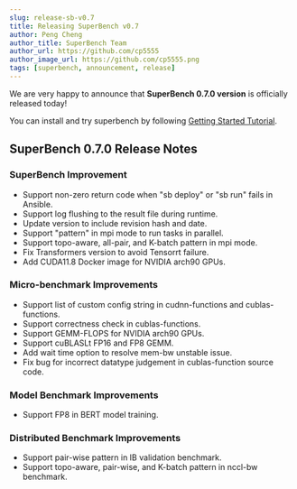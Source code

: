 ```yaml
---
slug: release-sb-v0.7
title: Releasing SuperBench v0.7
author: Peng Cheng
author_title: SuperBench Team
author_url: https://github.com/cp5555
author_image_url: https://github.com/cp5555.png
tags: [superbench, announcement, release]
---
```


We are very happy to announce that **SuperBench 0.7.0 version** is officially released today!

You can install and try superbench by following [Getting Started Tutorial](https://microsoft.github.io/superbenchmark/docs/getting-started/installation).

## SuperBench 0.7.0 Release Notes

### SuperBench Improvement

- Support non-zero return code when "sb deploy" or "sb run" fails in Ansible.
- Support log flushing to the result file during runtime.
- Update version to include revision hash and date.
- Support "pattern" in mpi mode to run tasks in parallel.
- Support topo-aware, all-pair, and K-batch pattern in mpi mode.
- Fix Transformers version to avoid Tensorrt failure.
- Add CUDA11.8 Docker image for NVIDIA arch90 GPUs.

### Micro-benchmark Improvements

- Support list of custom config string in cudnn-functions and cublas-functions.
- Support correctness check in cublas-functions.
- Support GEMM-FLOPS for NVIDIA arch90 GPUs.
- Support cuBLASLt FP16 and FP8 GEMM.
- Add wait time option to resolve mem-bw unstable issue.
- Fix bug for incorrect datatype judgement in cublas-function source code.

### Model Benchmark Improvements

- Support FP8 in BERT model training.

### Distributed Benchmark Improvements

- Support pair-wise pattern in IB validation benchmark.
- Support topo-aware, pair-wise, and K-batch pattern in nccl-bw benchmark.
